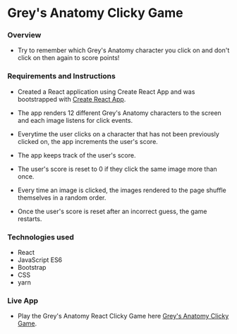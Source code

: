 
# Grey's Anatomy Clicky Game

### Overview
 * Try to remember which Grey's Anatomy character you click on and don't click on then again to score points!

### Requirements and Instructions

* Created a React application using Create React App and was bootstrapped with [Create React App](https://github.com/facebook/create-react-app).

* The app renders 12 different Grey's Anatomy characters to the screen and each image listens for click events.

* Everytime the user clicks on a character that has not been previously clicked on, the app increments the user's score. 

* The app keeps track of the user's score. 

* The user's score is reset to 0 if they click the same image more than once.

* Every time an image is clicked, the images rendered to the page shuffle themselves in a random order.

* Once the user's score is reset after an incorrect guess, the game restarts.

### Technologies used
* React
* JavaScript ES6
* Bootstrap
* CSS
* yarn


### Live App
* Play the Grey's Anatomy React Clicky Game here [Grey's Anatomy Clicky Game](https://tellomp-clicky-game.herokuapp.com/).


